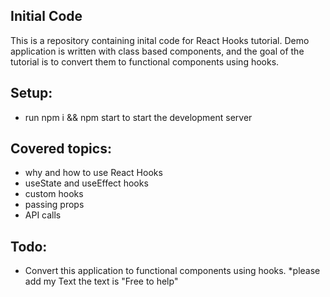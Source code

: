 ## Initial Code

This is a repository containing inital code for React Hooks tutorial. Demo application is written with class based components, and the goal of the tutorial is to convert them to functional components using hooks.

## Setup:
* run npm i && npm start to start the development server

## Covered topics:
* why and how to use React Hooks
* useState and useEffect hooks
* custom hooks
* passing props
* API calls

## Todo:
* Convert this application to functional components using hooks.
*please add my Text
the text is "Free to help"
